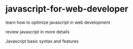 # javascript-for-web-developer

learn how to optimize javascript in web development

review javascript in more details

Javascript basic syntax and features